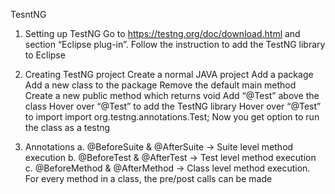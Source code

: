 TesntNG

1. Setting up TestNG
   Go to https://testng.org/doc/download.html and section “Eclipse plug-in”.
   Follow the instruction to add the TestNG library to Eclipse

2. Creating TestNG project
   Create a normal JAVA project
   Add a package
   Add a new class to the package
   Remove the default main method
   Create a new public method which returns void
   Add “@Test” above the class
   Hover over “@Test” to add the TestNG library
   Hover over “@Test” to import import org.testng.annotations.Test;
   Now you get option to run the class as a testng 

3. Annotations
   a. @BeforeSuite & @AfterSuite -> Suite level method execution
   b. @BeforeTest & @AfterTest -> Test level method execution
   c. @BeforeMethod & @AfterMethod -> Class level method execution. For every method in a class, the pre/post calls can be made
